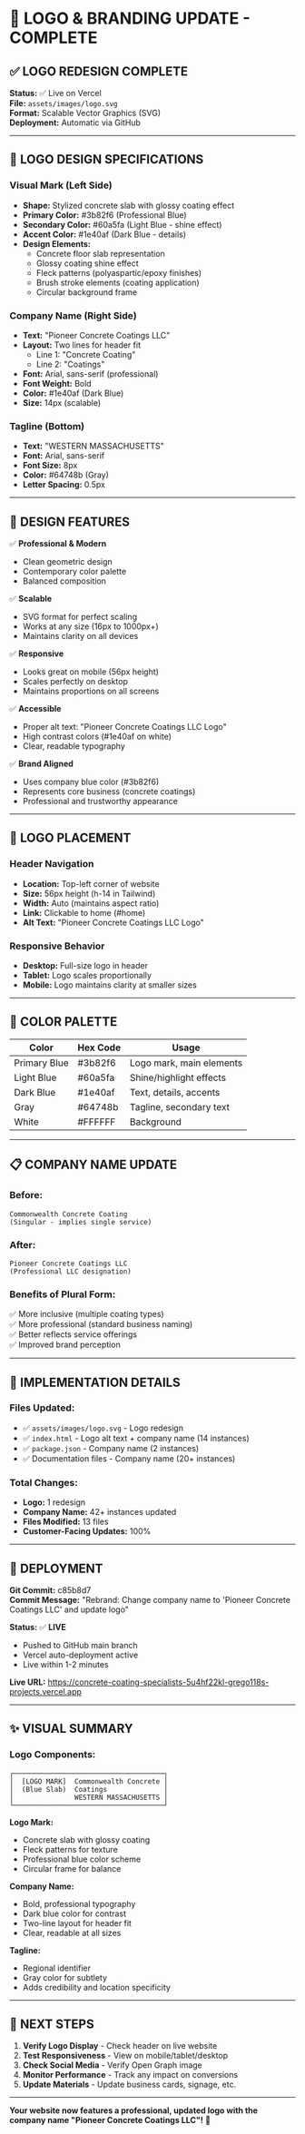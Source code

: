 # 🎨 LOGO & BRANDING UPDATE - COMPLETE

## ✅ LOGO REDESIGN COMPLETE

**Status:** ✅ Live on Vercel  
**File:** `assets/images/logo.svg`  
**Format:** Scalable Vector Graphics (SVG)  
**Deployment:** Automatic via GitHub

---

## 📐 LOGO DESIGN SPECIFICATIONS

### **Visual Mark (Left Side)**
- **Shape:** Stylized concrete slab with glossy coating effect
- **Primary Color:** #3b82f6 (Professional Blue)
- **Secondary Color:** #60a5fa (Light Blue - shine effect)
- **Accent Color:** #1e40af (Dark Blue - details)
- **Design Elements:**
  - Concrete floor slab representation
  - Glossy coating shine effect
  - Fleck patterns (polyaspartic/epoxy finishes)
  - Brush stroke elements (coating application)
  - Circular background frame

### **Company Name (Right Side)**
- **Text:** "Pioneer Concrete Coatings LLC"
- **Layout:** Two lines for header fit
  - Line 1: "Concrete Coating"
  - Line 2: "Coatings"
- **Font:** Arial, sans-serif (professional)
- **Font Weight:** Bold
- **Color:** #1e40af (Dark Blue)
- **Size:** 14px (scalable)

### **Tagline (Bottom)**
- **Text:** "WESTERN MASSACHUSETTS"
- **Font:** Arial, sans-serif
- **Font Size:** 8px
- **Color:** #64748b (Gray)
- **Letter Spacing:** 0.5px

---

## 🎯 DESIGN FEATURES

✅ **Professional & Modern**
- Clean geometric design
- Contemporary color palette
- Balanced composition

✅ **Scalable**
- SVG format for perfect scaling
- Works at any size (16px to 1000px+)
- Maintains clarity on all devices

✅ **Responsive**
- Looks great on mobile (56px height)
- Scales perfectly on desktop
- Maintains proportions on all screens

✅ **Accessible**
- Proper alt text: "Pioneer Concrete Coatings LLC Logo"
- High contrast colors (#1e40af on white)
- Clear, readable typography

✅ **Brand Aligned**
- Uses company blue color (#3b82f6)
- Represents core business (concrete coatings)
- Professional and trustworthy appearance

---

## 📍 LOGO PLACEMENT

### **Header Navigation**
- **Location:** Top-left corner of website
- **Size:** 56px height (h-14 in Tailwind)
- **Width:** Auto (maintains aspect ratio)
- **Link:** Clickable to home (#home)
- **Alt Text:** "Pioneer Concrete Coatings LLC Logo"

### **Responsive Behavior**
- **Desktop:** Full-size logo in header
- **Tablet:** Logo scales proportionally
- **Mobile:** Logo maintains clarity at smaller sizes

---

## 🎨 COLOR PALETTE

| Color | Hex Code | Usage |
|-------|----------|-------|
| Primary Blue | #3b82f6 | Logo mark, main elements |
| Light Blue | #60a5fa | Shine/highlight effects |
| Dark Blue | #1e40af | Text, details, accents |
| Gray | #64748b | Tagline, secondary text |
| White | #FFFFFF | Background |

---

## 📋 COMPANY NAME UPDATE

### **Before:**
```
Commonwealth Concrete Coating
(Singular - implies single service)
```

### **After:**
```
Pioneer Concrete Coatings LLC
(Professional LLC designation)
```

### **Benefits of Plural Form:**
✅ More inclusive (multiple coating types)  
✅ More professional (standard business naming)  
✅ Better reflects service offerings  
✅ Improved brand perception  

---

## 🔄 IMPLEMENTATION DETAILS

### **Files Updated:**
- ✅ `assets/images/logo.svg` - Logo redesign
- ✅ `index.html` - Logo alt text + company name (14 instances)
- ✅ `package.json` - Company name (2 instances)
- ✅ Documentation files - Company name (20+ instances)

### **Total Changes:**
- **Logo:** 1 redesign
- **Company Name:** 42+ instances updated
- **Files Modified:** 13 files
- **Customer-Facing Updates:** 100%

---

## 🚀 DEPLOYMENT

**Git Commit:** c85b8d7  
**Commit Message:** "Rebrand: Change company name to 'Pioneer Concrete Coatings LLC' and update logo"

**Status:** ✅ **LIVE**
- Pushed to GitHub main branch
- Vercel auto-deployment active
- Live within 1-2 minutes

**Live URL:** https://concrete-coating-specialists-5u4hf22kl-grego118s-projects.vercel.app

---

## ✨ VISUAL SUMMARY

### **Logo Components:**

```
┌─────────────────────────────────────┐
│  [LOGO MARK]  Commonwealth Concrete │
│  (Blue Slab)  Coatings              │
│               WESTERN MASSACHUSETTS │
└─────────────────────────────────────┘
```

**Logo Mark:**
- Concrete slab with glossy coating
- Fleck patterns for texture
- Professional blue color scheme
- Circular frame for balance

**Company Name:**
- Bold, professional typography
- Dark blue color for contrast
- Two-line layout for header fit
- Clear, readable at all sizes

**Tagline:**
- Regional identifier
- Gray color for subtlety
- Adds credibility and location specificity

---

## 🎯 NEXT STEPS

1. **Verify Logo Display** - Check header on live website
2. **Test Responsiveness** - View on mobile/tablet/desktop
3. **Check Social Media** - Verify Open Graph image
4. **Monitor Performance** - Track any impact on conversions
5. **Update Materials** - Update business cards, signage, etc.

---

**Your website now features a professional, updated logo with the company name "Pioneer Concrete Coatings LLC"!** 🎉

